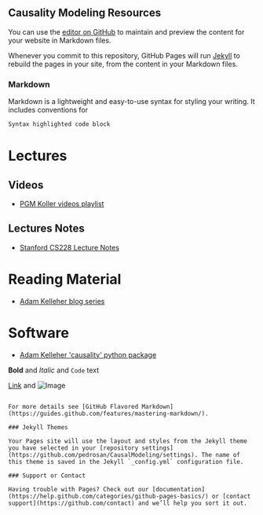 ## Causality Modeling Resources

You can use the [editor on GitHub](https://github.com/pedrosan/CausalModeling/edit/master/README.md) to maintain and preview the content for your website in Markdown files.

Whenever you commit to this repository, GitHub Pages will run [Jekyll](https://jekyllrb.com/) to rebuild the pages in your site, from the content in your Markdown files.

### Markdown

Markdown is a lightweight and easy-to-use syntax for styling your writing. It includes conventions for

```markdown
Syntax highlighted code block
```

# Lectures

## Videos

- [PGM Koller videos playlist](https://www.youtube.com/playlist?list=PL50E6E80E8525B59C)

## Lectures Notes

- [Stanford CS228 Lecture Notes](https://ermongroup.github.io/cs228-notes/)

# Reading Material

- [Adam Kelleher blog series](https://medium.com/@akelleh/causal-data-science-721ed63a4027)

# Software

- [Adam Kelleher 'causality' python package](https://github.com/akelleh/causality)


**Bold** and _Italic_ and `Code` text

[Link](url) and ![Image](src)
```

For more details see [GitHub Flavored Markdown](https://guides.github.com/features/mastering-markdown/).

### Jekyll Themes

Your Pages site will use the layout and styles from the Jekyll theme you have selected in your [repository settings](https://github.com/pedrosan/CausalModeling/settings). The name of this theme is saved in the Jekyll `_config.yml` configuration file.

### Support or Contact

Having trouble with Pages? Check out our [documentation](https://help.github.com/categories/github-pages-basics/) or [contact support](https://github.com/contact) and we’ll help you sort it out.
